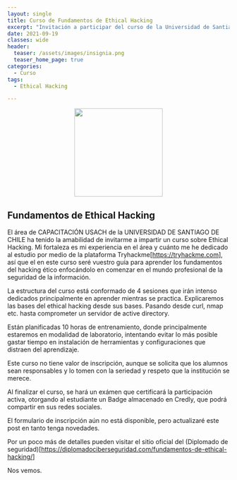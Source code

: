 ```yaml
---
layout: single
title: Curso de Fundamentos de Ethical Hacking
excerpt: "Invitación a participar del curso de la Universidad de Santiago de Chile"
date: 2021-09-19
classes: wide
header:
  teaser: /assets/images/insignia.png
  teaser_home_page: true
categories:
  - Curso
tags:
  - Ethical Hacking

---
```


<p align="center">
<img src="/assets/images/insignia.png" width=200>
</p>


## Fundamentos de Ethical Hacking

El área de CAPACITACIÓN USACH de la UNIVERSIDAD DE SANTIAGO DE CHILE ha tenido la amabilidad de invitarme a impartir un curso sobre Ethical Hacking.
Mi fortaleza es mi experiencia en el área y cuánto me he dedicado al estudio por medio de la plataforma Tryhackme[https://tryhackme.com], así que el en este curso seré vuestro guía para aprender los fundamentos del hacking ético enfocándolo en comenzar en el mundo profesional de la seguridad de la información.

La estructura del curso está conformado de 4 sesiones que irán intenso dedicados principalmente en aprender mientras se practica.
Explicaremos las bases del ethical hacking desde sus bases. Pasando desde curl, nmap etc. hasta comprometer un servidor de active directory.

Están planificadas 10 horas de entrenamiento, donde principalmente estaremos en modalidad de laboratorio, intentando evitar lo más posible gastar tiempo en instalación de herramientas y configuraciones que distraen del aprendizaje.

Este curso no tiene valor de inscripción, aunque se solicita que los alumnos sean responsables y lo tomen con la seriedad y respeto que la institución se merece.

Al finalizar el curso, se hará un exámen que certificará la participación activa, otorgando al estudiante un Badge almacenado en Credly, que podrá compartir en sus redes sociales.

El formulario de inscripción aún no está disponible, pero actualizaré este post en tanto tenga novedades.

Por un poco más de detalles pueden visitar el sitio oficial del (Diplomado de seguridad)[https://diplomadociberseguridad.com/fundamentos-de-ethical-hacking/]

Nos vemos.

